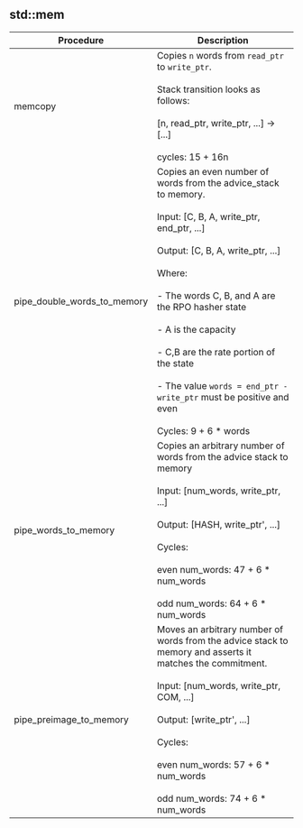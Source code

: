 
## std::mem
| Procedure | Description |
| ----------- | ------------- |
| memcopy | Copies `n` words from `read_ptr` to `write_ptr`.<br /><br />Stack transition looks as follows:<br /><br />[n, read_ptr, write_ptr, ...] -> [...]<br /><br />cycles: 15 + 16n |
| pipe_double_words_to_memory | Copies an even number of words from the advice_stack to memory.<br /><br />Input: [C, B, A, write_ptr, end_ptr, ...]<br /><br />Output: [C, B, A, write_ptr, ...]<br /><br />Where:<br /><br />- The words C, B, and A are the RPO hasher state<br /><br />- A is the capacity<br /><br />- C,B are the rate portion of the state<br /><br />- The value `words = end_ptr - write_ptr` must be positive and even<br /><br />Cycles: 9 + 6 * words |
| pipe_words_to_memory | Copies an arbitrary number of words from the advice stack to memory<br /><br />Input: [num_words, write_ptr, ...]<br /><br />Output: [HASH, write_ptr', ...]<br /><br />Cycles:<br /><br />even num_words: 47 + 6 * num_words<br /><br />odd num_words: 64 + 6 * num_words |
| pipe_preimage_to_memory | Moves an arbitrary number of words from the advice stack to memory and asserts it matches the commitment.<br /><br />Input: [num_words, write_ptr, COM, ...]<br /><br />Output: [write_ptr', ...]<br /><br />Cycles:<br /><br />even num_words: 57 + 6 * num_words<br /><br />odd num_words: 74 + 6 * num_words |
